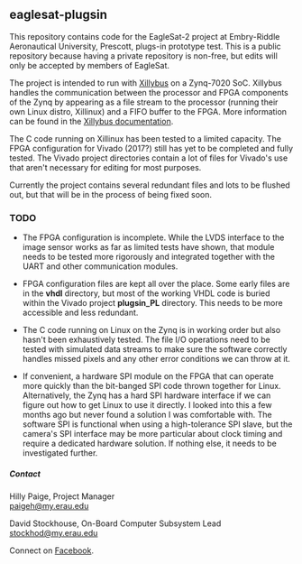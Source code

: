 ## eaglesat-plugsin

This repository contains code for the EagleSat-2 project at Embry-Riddle
Aeronautical University, Prescott, plugs-in prototype test. This is a public
repository because having a private repository is non-free, but edits will only
be accepted by members of EagleSat.

The project is intended to run with [Xillybus](http://xillybus.com/) on a
Zynq-7020 SoC. Xillybus handles the communication between the processor and FPGA
components of the Zynq by appearing as a file stream to the processor (running
their own Linux distro, Xillinux) and a FIFO buffer to the FPGA. More
information can be found in the [Xillybus
documentation](http://xillybus.com/doc).

The C code running on Xillinux has been tested to a limited capacity. The FPGA
configuration for Vivado (2017?) still has yet to be completed and fully tested.
The Vivado project directories contain a lot of files for Vivado's use that
aren't necessary for editing for most purposes. 

Currently the project contains several redundant files and lots to be flushed
out, but that will be in the process of being fixed soon.

### TODO

* The FPGA configuration is incomplete. While the LVDS interface to the image
  sensor works as far as limited tests have shown, that module needs to be
tested more rigorously and integrated together with the UART and other
communication modules. 

* FPGA configuration files are kept all over the place. Some early files are in
  the **vhdl** directory, but most of the working VHDL code is buried within the
Vivado project **plugsin_PL** directory. This needs to be more accessible and
less redundant.

* The C code running on Linux on the Zynq is in working order but also hasn't
  been exhaustively tested. The file I/O operations need to be tested with
simulated data streams to make sure the software correctly handles missed pixels
and any other error conditions we can throw at it. 

* If convenient, a hardware SPI module on the FPGA that can operate more quickly
  than the bit-banged SPI code thrown together for Linux. Alternatively, the
Zynq has a hard SPI hardware interface if we can figure out how to get Linux to
use it directly. I looked into this a few months ago but never found a solution
I was comfortable with. The software SPI is functional when using a
high-tolerance SPI slave, but the camera's SPI interface may be more particular
about clock timing and require a dedicated hardware solution. If nothing else,
it needs to be investigated further.

##### Contact

Hilly Paige, Project Manager  
[paigeh@my.erau.edu](mailto:paigeh@my.erau.edu)

David Stockhouse, On-Board Computer Subsystem Lead  
[stockhod@my.erau.edu](mailto:stockhod@my.erau.edu)

Connect on [Facebook](https://www.facebook.com/eaglesaterau/).

